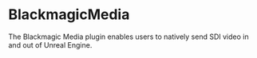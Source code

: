 # BlackmagicMedia
The Blackmagic Media plugin enables users to natively send SDI video in and out of Unreal Engine.
